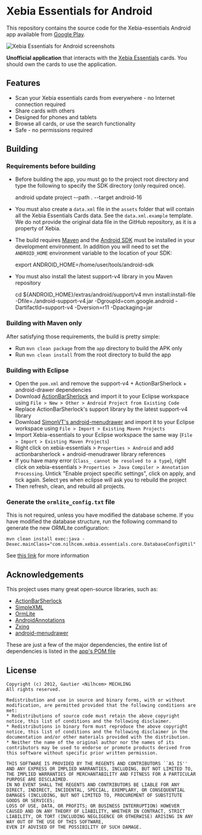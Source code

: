 # Xebia Essentials for Android

This repository contains the source code for the Xebia-essentials
Android app available from [Google Play][1].

![Xebia Essentials for Android screenshots][2]

**Unofficial application** that interacts with the [Xebia Essentials][3] cards.
You should own the cards to use the application.


## Features

* Scan your Xebia essentials cards from everywhere - no Internet connection required
* Share cards with others
* Designed for phones and tablets
* Browse all cards, or use the search functionality
* Safe - no permissions required


## Building

### Requirements before building

* Before building the app, you must go to the project root directory and type the following to specify the SDK directory (only required once).

    android update project --path . --target android-16

* You must also create a `data.xml` file in the `assets` folder that will contain all the Xebia Essentials Cards data.
See the `data.xml.example` template.
We do not provide the original data file in the GitHub repository, as it is a property of Xebia.

* The build requires [Maven][4] and the [Android SDK][5] must be installed in your development environment.
In addition you will need to set the `ANDROID_HOME` environment variable to the location of your SDK:

    export ANDROID_HOME=/home/user/tools/android-sdk

* You must also install the latest support-v4 library in you Maven repository

    cd ${ANDROID_HOME}/extras/android/support/v4
    mvn install:install-file -Dfile=./android-support-v4.jar -DgroupId=com.google.android -DartifactId=support-v4 -Dversion=r11 -Dpackaging=jar


### Building with Maven only

After satisfying those requirements, the build is pretty simple:

* Run `mvn clean package` from the `app` directory to build the APK only
* Run `mvn clean install` from the root directory to build the app


### Building with Eclipse ###

* Open the `pom.xml` and remove the support-v4 + ActionBarSherlock + android-drawer dependencies
* Download [ActionBarSherlock][6] and import it to your Eclipse workspace using `File > New > Other > Android Project from Existing Code`
* Replace ActionBarSherlock's support library by the latest support-v4 library
* Download [SimonVT's android-menudrawer][7] and import it to your Eclipse workspace using `File > Import > Existing Maven Projects`
* Import Xebia-essentials to your Eclipse workspace the same way (`File > Import > Existing Maven Projects`)
* Right click on xebia-essentials > `Properties > Android` and add actionbarsherlock + android-menudrawer library references
* If you have many error (`Class_ cannot be resolved to a type`), right click on xebia-essentials > `Properties > Java Compiler > Annotation Processing`. Untick "Enable project specific settings", click on apply, and tick again. Select yes when eclipse will ask you to rebuild the project
* Then refresh, clean, and rebuild all projects.


### Generate the `ormlite_config.txt` file

This is not required, unless you have modified the database scheme.
If you have modified the database structure, run the following command to generate the new ORMLite configuration:

    mvn clean install exec:java -Dexec.mainClass="com.nilhcem.xebia.essentials.core.DatabaseConfigUtil"

See [this link][8] for more information


## Acknowledgements

This project uses many great open-source libraries, such as:

* [ActionBarSherlock][6]
* [SimpleXML][9]
* [OrmLite][10]
* [AndroidAnnotations][11]
* [Zxing][12]
* [android-menudrawer][7]

These are just a few of the major dependencies, the entire list of dependencies
is listed in the [app's POM file][13]


## License

    Copyright (c) 2012, Gautier <Nilhcem> MECHLING
    All rights reserved.
    
    Redistribution and use in source and binary forms, with or without modification, are permitted provided that the following conditions are met:
    * Redistributions of source code must retain the above copyright notice, this list of conditions and the following disclaimer.
    * Redistributions in binary form must reproduce the above copyright notice, this list of conditions and the following disclaimer in the documentation and/or other materials provided with the distribution.
    * Neither the name of the original author nor the names of its contributors may be used to endorse or promote products derived from this software without specific prior written permission.
    
    THIS SOFTWARE IS PROVIDED BY THE REGENTS AND CONTRIBUTORS ``AS IS'' AND ANY EXPRESS OR IMPLIED WARRANTIES, INCLUDING, BUT NOT LIMITED TO, THE IMPLIED WARRANTIES OF MERCHANTABILITY AND FITNESS FOR A PARTICULAR PURPOSE ARE DISCLAIMED.
    IN NO EVENT SHALL THE REGENTS AND CONTRIBUTORS BE LIABLE FOR ANY DIRECT, INDIRECT, INCIDENTAL, SPECIAL, EXEMPLARY, OR CONSEQUENTIAL DAMAGES (INCLUDING, BUT NOT LIMITED TO, PROCUREMENT OF SUBSTITUTE GOODS OR SERVICES;
    LOSS OF USE, DATA, OR PROFITS; OR BUSINESS INTERRUPTION) HOWEVER CAUSED AND ON ANY THEORY OF LIABILITY, WHETHER IN CONTRACT, STRICT LIABILITY, OR TORT (INCLUDING NEGLIGENCE OR OTHERWISE) ARISING IN ANY WAY OUT OF THE USE OF THIS SOFTWARE,
    EVEN IF ADVISED OF THE POSSIBILITY OF SUCH DAMAGE.

[1]: https://play.google.com/store/apps/details?id=com.nilhcem.xebia.essentials
[2]: http://nilhcem.github.com/screenshots/xebia-essentials.png
[3]: http://essentials.xebia.com/
[4]: http://maven.apache.org/download.html
[5]: http://developer.android.com/sdk/index.html
[6]: http://actionbarsherlock.com
[7]: https://github.com/SimonVT/android-menudrawer
[8]: http://ormlite.com/javadoc/ormlite-core/doc-files/ormlite_4.html
[9]: http://simple.sourceforge.net/
[10]: http://ormlite.com/
[11]: http://androidannotations.org/
[12]: http://code.google.com/p/zxing/
[13]: https://github.com/Nilhcem/xebia-essentials-android/blob/master/pom.xml

